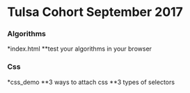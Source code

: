 # Tulsa Cohort September 2017
### Algorithms
*index.html
**test your algorithms in your browser
### Css
*css_demo
**3 ways to attach css
**3 types of selectors
